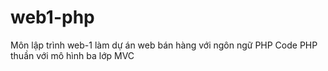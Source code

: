 # web1-php
Môn lập trình web-1 làm dự án web bán hàng với ngôn ngữ PHP
Code PHP thuần với mô hình ba lớp MVC
